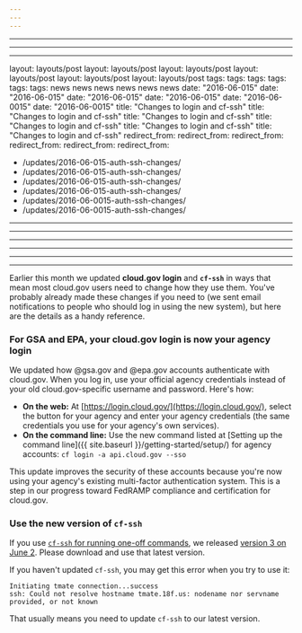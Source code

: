 ```yaml
---
---
---
```

---
---
---
layout: layouts/post
layout: layouts/post
layout: layouts/post
layout: layouts/post
layout: layouts/post
layout: layouts/post
tags:
tags:
tags:
tags:
tags:
tags:
  news
  news
  news
  news
  news
  news
date: "2016-06-015"
date: "2016-06-015"
date: "2016-06-015"
date: "2016-06-015"
date: "2016-06-0015"
date: "2016-06-0015"
title: "Changes to login and cf-ssh"
title: "Changes to login and cf-ssh"
title: "Changes to login and cf-ssh"
title: "Changes to login and cf-ssh"
title: "Changes to login and cf-ssh"
title: "Changes to login and cf-ssh"
redirect_from:
redirect_from:
redirect_from:
redirect_from:
redirect_from:
redirect_from:
  - /updates/2016-06-015-auth-ssh-changes/
  - /updates/2016-06-015-auth-ssh-changes/
  - /updates/2016-06-015-auth-ssh-changes/
  - /updates/2016-06-015-auth-ssh-changes/
  - /updates/2016-06-0015-auth-ssh-changes/
  - /updates/2016-06-0015-auth-ssh-changes/
---
---
---
---
---
---

Earlier this month we updated **cloud.gov login** and **`cf-ssh`** in ways that mean most cloud.gov users need to change how they use them. You've probably already made these changes if you need to (we sent email notifications to people who should log in using the new system), but here are the details as a handy reference.
<!--more-->

### For GSA and EPA, your cloud.gov login is now your agency login

We updated how @gsa.gov and @epa.gov accounts authenticate with cloud.gov. When you log in, use your official agency credentials instead of your old cloud.gov-specific username and password. Here's how:

* **On the web:** At [https://login.cloud.gov/](https://login.cloud.gov/), select the button for your agency and enter your agency credentials (the same credentials you use for your agency's own services).
* **On the command line:** Use the new command listed at [Setting up the command line]({{ site.baseurl }}/getting-started/setup/) for agency accounts: `cf login -a api.cloud.gov --sso`

This update improves the security of these accounts because you're now using your agency's existing multi-factor authentication system. This is a step in our progress toward FedRAMP compliance and certification for cloud.gov.

### Use the new version of `cf-ssh`

If you use [`cf-ssh` for running one-off commands](https://cloud.gov/docs/management/using-ssh/), we released [version 3 on June 2](https://github.com/18F/cf-ssh/releases/). Please download and use that latest version.

If you haven't updated `cf-ssh`, you may get this error when you try to use it:

    Initiating tmate connection...success
    ssh: Could not resolve hostname tmate.18f.us: nodename nor servname provided, or not known

That usually means you need to update `cf-ssh` to our latest version.
